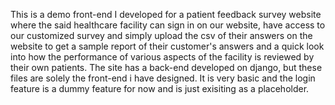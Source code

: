 This is a demo front-end I developed for a patient feedback survey website where the said healthcare facility can sign in on our website, have access to our customized survey and simply upload the csv of their answers on the website to get a sample report of their customer's answers and a quick look into how the performance of various aspects of the facility is reviewed by their own patients.
The site has a back-end developed on django, but these files are solely the front-end i have designed. It is very basic and the login feature is a dummy feature for now and is just exisiting as a placeholder.
